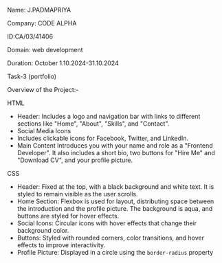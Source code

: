 Name: J.PADMAPRIYA

Company: CODE ALPHA

ID:CA/03/41406

Domain: web development 

Duration: October 1.10.2024-31.10.2024

Task-3 (portfolio)

Overview of the Project:-

 HTML 
   - Header: Includes a logo and navigation bar with links to different sections like "Home", "About", "Skills", and "Contact".
   - Social Media Icons
   - Includes clickable icons for Facebook, Twitter, and LinkedIn.
   - Main Content  Introduces you with your name and role as a "Frontend Developer". It also includes a short bio, two buttons for "Hire Me" and "Download CV", and your profile picture.

  CSS  
   - Header: Fixed at the top, with a black background and white text. It is styled to remain visible as the user scrolls.
   - Home Section: Flexbox is used for layout, distributing space between the introduction and the profile picture. The background is aqua, and buttons are styled for hover effects.
   - Social Icons: Circular icons with hover effects that change their background color.
   - Buttons: Styled with rounded corners, color transitions, and hover effects to improve interactivity.
   - Profile Picture: Displayed in a circle using the `border-radius` property
